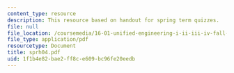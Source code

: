 ```yaml
---
content_type: resource
description: This resource based on handout for spring term quizzes.
file: null
file_location: /coursemedia/16-01-unified-engineering-i-ii-iii-iv-fall-2005-spring-2006/1f1b4e82bae2ff8ce609bc96fe20eedb_sprh04.pdf
file_type: application/pdf
resourcetype: Document
title: sprh04.pdf
uid: 1f1b4e82-bae2-ff8c-e609-bc96fe20eedb
---
```

